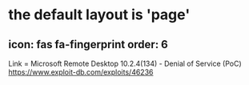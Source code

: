 # the default layout is 'page'
icon: fas fa-fingerprint
order: 6
---

Link = Microsoft Remote Desktop 10.2.4(134) - Denial of Service (PoC) 
https://www.exploit-db.com/exploits/46236